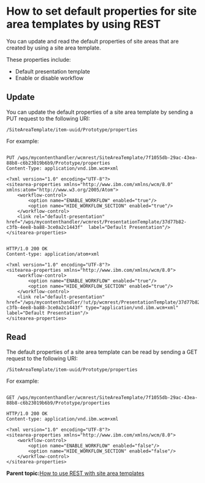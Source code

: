 # How to set default properties for site area templates by using REST

You can update and read the default properties of site areas that are created by using a site area template.

These properties include:

-   Default presentation template
-   Enable or disable workflow

## Update

You can update the default properties of a site area template by sending a PUT request to the following URI:

```
/SiteAreaTemplate/item-uuid/Prototype/properties
```

For example:

```

PUT /wps/mycontenthandler/wcmrest/SiteAreaTemplate/7f1055db-29ac-43ea-88b8-c6b23019b6b9/Prototype/properties
Content-Type: application/vnd.ibm.wcm+xml

<?xml version="1.0" encoding="UTF-8"?>
<sitearea-properties xmlns="http://www.ibm.com/xmlns/wcm/8.0" xmlns:atom="http://www.w3.org/2005/Atom">
    <workflow-control>
        <option name="ENABLE_WORKFLOW" enabled="true"/>
        <option name="HIDE_WORKFLOW_SECTION" enabled="true"/>
    </workflow-control>
    <link rel="default-presentation" href="/wps/mycontenthandler/wcmrest/PresentationTemplate/37d77b82-c3fb-4ee8-ba88-3ce0a2c1443f"  label="Default Presentation"/>
</sitearea-properties>


HTTP/1.0 200 OK
Content-type: application/atom+xml

<?xml version="1.0" encoding="UTF-8"?>
<sitearea-properties xmlns="http://www.ibm.com/xmlns/wcm/8.0">
    <workflow-control>
        <option name="ENABLE_WORKFLOW" enabled="true"/>
        <option name="HIDE_WORKFLOW_SECTION" enabled="true"/>
    </workflow-control>
    <link rel="default-presentation" href="/wps/mycontenthandler/!ut/p/wcmrest/PresentationTemplate/37d77b82-c3fb-4ee8-ba88-3ce0a2c1443f" type="application/vnd.ibm.wcm+xml"  label="Default Presentation"/>
</sitearea-properties>

```

## Read

The default properties of a site area template can be read by sending a GET request to the following URI:

```
/SiteAreaTemplate/item-uuid/Prototype/properties
```

For example:

```

GET /wps/mycontenthandler/wcmrest/SiteAreaTemplate/7f1055db-29ac-43ea-88b8-c6b23019b6b9/Prototype/properties

HTTP/1.0 200 OK
Content-type: application/vnd.ibm.wcm+xml

<?xml version="1.0" encoding="UTF-8"?>
<sitearea-properties xmlns="http://www.ibm.com/xmlns/wcm/8.0">
    <workflow-control>
        <option name="ENABLE_WORKFLOW" enabled="false"/>
        <option name="HIDE_WORKFLOW_SECTION" enabled="false"/>
    </workflow-control>
</sitearea-properties>

```

**Parent topic:**[How to use REST with site area templates](../wcm/wcm_rest_crud_site_temp.md)

